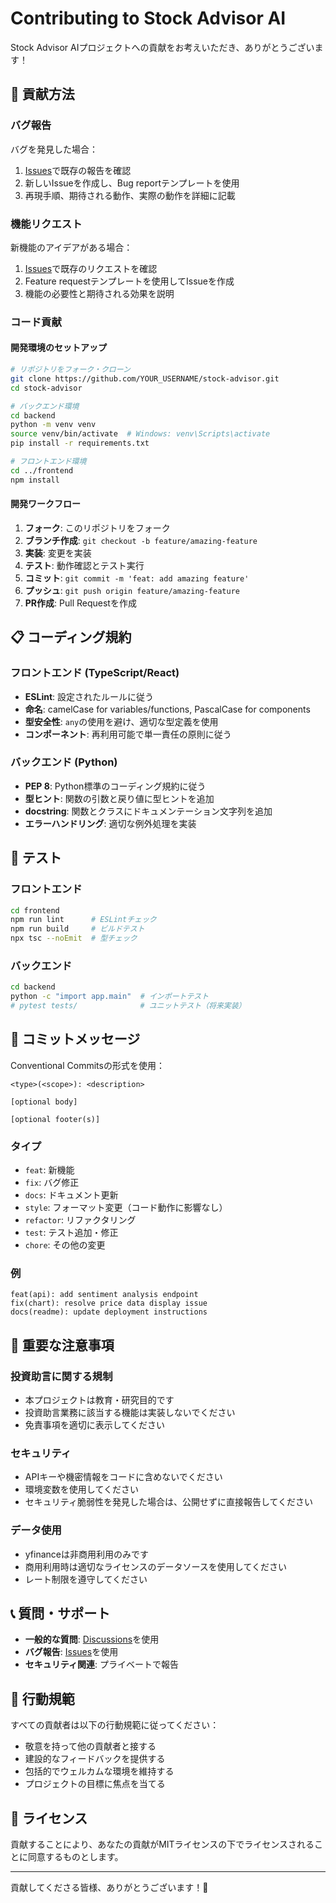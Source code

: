 # Contributing to Stock Advisor AI

Stock Advisor AIプロジェクトへの貢献をお考えいただき、ありがとうございます！

## 🤝 貢献方法

### バグ報告
バグを発見した場合：
1. [Issues](../../issues)で既存の報告を確認
2. 新しいIssueを作成し、Bug reportテンプレートを使用
3. 再現手順、期待される動作、実際の動作を詳細に記載

### 機能リクエスト
新機能のアイデアがある場合：
1. [Issues](../../issues)で既存のリクエストを確認
2. Feature requestテンプレートを使用してIssueを作成
3. 機能の必要性と期待される効果を説明

### コード貢献

#### 開発環境のセットアップ
```bash
# リポジトリをフォーク・クローン
git clone https://github.com/YOUR_USERNAME/stock-advisor.git
cd stock-advisor

# バックエンド環境
cd backend
python -m venv venv
source venv/bin/activate  # Windows: venv\Scripts\activate
pip install -r requirements.txt

# フロントエンド環境
cd ../frontend
npm install
```

#### 開発ワークフロー
1. **フォーク**: このリポジトリをフォーク
2. **ブランチ作成**: `git checkout -b feature/amazing-feature`
3. **実装**: 変更を実装
4. **テスト**: 動作確認とテスト実行
5. **コミット**: `git commit -m 'feat: add amazing feature'`
6. **プッシュ**: `git push origin feature/amazing-feature`
7. **PR作成**: Pull Requestを作成

## 📋 コーディング規約

### フロントエンド (TypeScript/React)
- **ESLint**: 設定されたルールに従う
- **命名**: camelCase for variables/functions, PascalCase for components
- **型安全性**: `any`の使用を避け、適切な型定義を使用
- **コンポーネント**: 再利用可能で単一責任の原則に従う

### バックエンド (Python)
- **PEP 8**: Python標準のコーディング規約に従う
- **型ヒント**: 関数の引数と戻り値に型ヒントを追加
- **docstring**: 関数とクラスにドキュメンテーション文字列を追加
- **エラーハンドリング**: 適切な例外処理を実装

## 🧪 テスト

### フロントエンド
```bash
cd frontend
npm run lint      # ESLintチェック
npm run build     # ビルドテスト
npx tsc --noEmit  # 型チェック
```

### バックエンド
```bash
cd backend
python -c "import app.main"  # インポートテスト
# pytest tests/              # ユニットテスト（将来実装）
```

## 📝 コミットメッセージ

Conventional Commitsの形式を使用：

```
<type>(<scope>): <description>

[optional body]

[optional footer(s)]
```

### タイプ
- `feat`: 新機能
- `fix`: バグ修正
- `docs`: ドキュメント更新
- `style`: フォーマット変更（コード動作に影響なし）
- `refactor`: リファクタリング
- `test`: テスト追加・修正
- `chore`: その他の変更

### 例
```
feat(api): add sentiment analysis endpoint
fix(chart): resolve price data display issue
docs(readme): update deployment instructions
```

## 🚨 重要な注意事項

### 投資助言に関する規制
- 本プロジェクトは教育・研究目的です
- 投資助言業務に該当する機能は実装しないでください
- 免責事項を適切に表示してください

### セキュリティ
- APIキーや機密情報をコードに含めないでください
- 環境変数を使用してください
- セキュリティ脆弱性を発見した場合は、公開せずに直接報告してください

### データ使用
- yfinanceは非商用利用のみです
- 商用利用時は適切なライセンスのデータソースを使用してください
- レート制限を遵守してください

## 📞 質問・サポート

- **一般的な質問**: [Discussions](../../discussions)を使用
- **バグ報告**: [Issues](../../issues)を使用
- **セキュリティ関連**: プライベートで報告

## 🙏 行動規範

すべての貢献者は以下の行動規範に従ってください：

- 敬意を持って他の貢献者と接する
- 建設的なフィードバックを提供する
- 包括的でウェルカムな環境を維持する
- プロジェクトの目標に焦点を当てる

## 📜 ライセンス

貢献することにより、あなたの貢献がMITライセンスの下でライセンスされることに同意するものとします。

---

貢献してくださる皆様、ありがとうございます！🎉